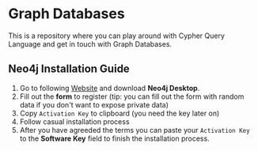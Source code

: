 # Graph Databases
This is a repository where you can play around with Cypher Query Language and get in touch with Graph Databases.

## Neo4j Installation Guide

1. Go to following [Website](https://neo4j.com/download/) and download **Neo4j Desktop**.
2. Fill out the **form** to register (tip: you can fill out the form with random data if you don't want to expose private data)
3. Copy `Activation Key` to clipboard (you need the key later on)
4. Follow casual installation process
5. After you have agreeded the terms you can paste your `Activation Key` to the **Software Key** field to finish the installation process.
   
